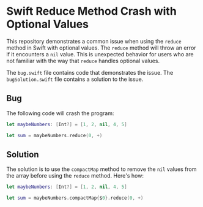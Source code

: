 # Swift Reduce Method Crash with Optional Values

This repository demonstrates a common issue when using the `reduce` method in Swift with optional values. The `reduce` method will throw an error if it encounters a `nil` value. This is unexpected behavior for users who are not familiar with the way that `reduce` handles optional values.

The `bug.swift` file contains code that demonstrates the issue. The `bugSolution.swift` file contains a solution to the issue. 

## Bug

The following code will crash the program:

```swift
let maybeNumbers: [Int?] = [1, 2, nil, 4, 5]

let sum = maybeNumbers.reduce(0, +)
```

## Solution

The solution is to use the `compactMap` method to remove the `nil` values from the array before using the `reduce` method. Here's how:

```swift
let maybeNumbers: [Int?] = [1, 2, nil, 4, 5]

let sum = maybeNumbers.compactMap{$0}.reduce(0, +)
```